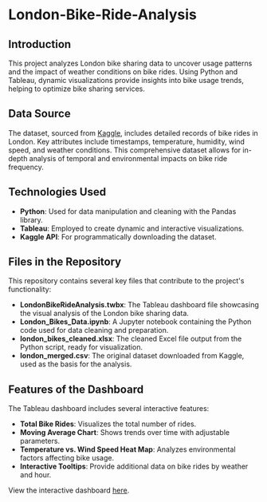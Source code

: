 # London-Bike-Ride-Analysis

## Introduction
This project analyzes London bike sharing data to uncover usage patterns and the impact of weather conditions on bike rides. Using Python and Tableau, dynamic visualizations provide insights into bike usage trends, helping to optimize bike sharing services.

## Data Source
The dataset, sourced from [Kaggle](https://www.kaggle.com/datasets/hmavrodiev/london-bike-sharing-dataset), includes detailed records of bike rides in London. Key attributes include timestamps, temperature, humidity, wind speed, and weather conditions. This comprehensive dataset allows for in-depth analysis of temporal and environmental impacts on bike ride frequency.

## Technologies Used
- **Python**: Used for data manipulation and cleaning with the Pandas library.
- **Tableau**: Employed to create dynamic and interactive visualizations.
- **Kaggle API**: For programmatically downloading the dataset.

## Files in the Repository
This repository contains several key files that contribute to the project's functionality:
- **LondonBikeRideAnalysis.twbx**: The Tableau dashboard file showcasing the visual analysis of the London bike sharing data.
- **London_Bikes_Data.ipynb**: A Jupyter notebook containing the Python code used for data cleaning and preparation.
- **london_bikes_cleaned.xlsx**: The cleaned Excel file output from the Python script, ready for visualization.
- **london_merged.csv**: The original dataset downloaded from Kaggle, used as the basis for the analysis.

## Features of the Dashboard
The Tableau dashboard includes several interactive features:
- **Total Bike Rides**: Visualizes the total number of rides.
- **Moving Average Chart**: Shows trends over time with adjustable parameters.
- **Temperature vs. Wind Speed Heat Map**: Analyzes environmental factors affecting bike usage.
- **Interactive Tooltips**: Provide additional data on bike rides by weather and hour.

View the interactive dashboard [here](https://public.tableau.com/views/LondonBikeRideAnalysis_17389822968590/Dashboard).
